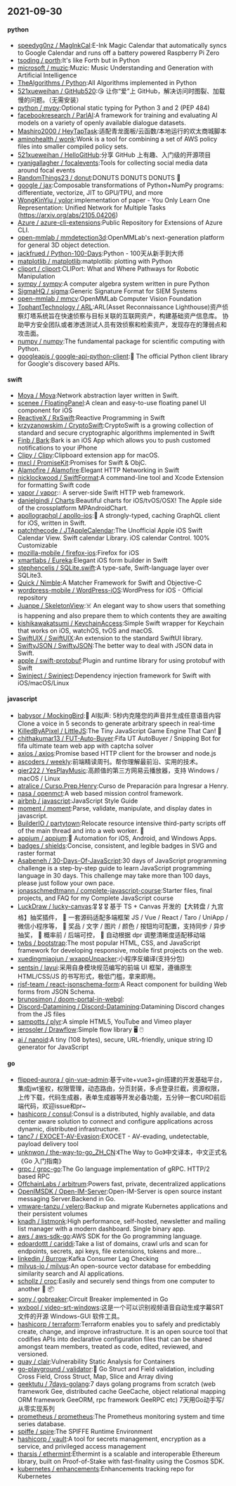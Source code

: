 ## 2021-09-30

#### python
* [speedyg0nz / MagInkCal](https://github.com/speedyg0nz/MagInkCal):E-Ink Magic Calendar that automatically syncs to Google Calendar and runs off a battery powered Raspberry Pi Zero
* [tsoding / porth](https://github.com/tsoding/porth):It's like Forth but in Python
* [microsoft / muzic](https://github.com/microsoft/muzic):Muzic: Music Understanding and Generation with Artificial Intelligence
* [TheAlgorithms / Python](https://github.com/TheAlgorithms/Python):All Algorithms implemented in Python
* [521xueweihan / GitHub520](https://github.com/521xueweihan/GitHub520):😘
让你“爱”上 GitHub，解决访问时图裂、加载慢的问题。（无需安装）
* [python / mypy](https://github.com/python/mypy):Optional static typing for Python 3 and 2 (PEP 484)
* [facebookresearch / ParlAI](https://github.com/facebookresearch/ParlAI):A framework for training and evaluating AI models on a variety of openly available dialogue datasets.
* [Mashiro2000 / HeyTapTask](https://github.com/Mashiro2000/HeyTapTask):适配青龙面板/云函数/本地运行的欢太商城脚本
* [aminohealth / wonk](https://github.com/aminohealth/wonk):Wonk is a tool for combining a set of AWS policy files into smaller compiled policy sets.
* [521xueweihan / HelloGitHub](https://github.com/521xueweihan/HelloGitHub):分享 GitHub 上有趣、入门级的开源项目
* [ryanjgallagher / focalevents](https://github.com/ryanjgallagher/focalevents):Tools for collecting social media data around focal events
* [RandomThings23 / donut](https://github.com/RandomThings23/donut):DONUTS DONUTS DONUTS
🍩
* [google / jax](https://github.com/google/jax):Composable transformations of Python+NumPy programs: differentiate, vectorize, JIT to GPU/TPU, and more
* [WongKinYiu / yolor](https://github.com/WongKinYiu/yolor):implementation of paper - You Only Learn One Representation: Unified Network for Multiple Tasks (https://arxiv.org/abs/2105.04206)
* [Azure / azure-cli-extensions](https://github.com/Azure/azure-cli-extensions):Public Repository for Extensions of Azure CLI.
* [open-mmlab / mmdetection3d](https://github.com/open-mmlab/mmdetection3d):OpenMMLab's next-generation platform for general 3D object detection.
* [jackfrued / Python-100-Days](https://github.com/jackfrued/Python-100-Days):Python - 100天从新手到大师
* [matplotlib / matplotlib](https://github.com/matplotlib/matplotlib):matplotlib: plotting with Python
* [cliport / cliport](https://github.com/cliport/cliport):CLIPort: What and Where Pathways for Robotic Manipulation
* [sympy / sympy](https://github.com/sympy/sympy):A computer algebra system written in pure Python
* [SigmaHQ / sigma](https://github.com/SigmaHQ/sigma):Generic Signature Format for SIEM Systems
* [open-mmlab / mmcv](https://github.com/open-mmlab/mmcv):OpenMMLab Computer Vision Foundation
* [TophantTechnology / ARL](https://github.com/TophantTechnology/ARL):ARL(Asset Reconnaissance Lighthouse)资产侦察灯塔系统旨在快速侦察与目标关联的互联网资产，构建基础资产信息库。 协助甲方安全团队或者渗透测试人员有效侦察和检索资产，发现存在的薄弱点和攻击面。
* [numpy / numpy](https://github.com/numpy/numpy):The fundamental package for scientific computing with Python.
* [googleapis / google-api-python-client](https://github.com/googleapis/google-api-python-client):🐍
The official Python client library for Google's discovery based APIs.

#### swift
* [Moya / Moya](https://github.com/Moya/Moya):Network abstraction layer written in Swift.
* [scenee / FloatingPanel](https://github.com/scenee/FloatingPanel):A clean and easy-to-use floating panel UI component for iOS
* [ReactiveX / RxSwift](https://github.com/ReactiveX/RxSwift):Reactive Programming in Swift
* [krzyzanowskim / CryptoSwift](https://github.com/krzyzanowskim/CryptoSwift):CryptoSwift is a growing collection of standard and secure cryptographic algorithms implemented in Swift
* [Finb / Bark](https://github.com/Finb/Bark):Bark is an iOS App which allows you to push customed notifications to your iPhone
* [Clipy / Clipy](https://github.com/Clipy/Clipy):Clipboard extension app for macOS.
* [mxcl / PromiseKit](https://github.com/mxcl/PromiseKit):Promises for Swift & ObjC.
* [Alamofire / Alamofire](https://github.com/Alamofire/Alamofire):Elegant HTTP Networking in Swift
* [nicklockwood / SwiftFormat](https://github.com/nicklockwood/SwiftFormat):A command-line tool and Xcode Extension for formatting Swift code
* [vapor / vapor](https://github.com/vapor/vapor):💧
A server-side Swift HTTP web framework.
* [danielgindi / Charts](https://github.com/danielgindi/Charts):Beautiful charts for iOS/tvOS/OSX! The Apple side of the crossplatform MPAndroidChart.
* [apollographql / apollo-ios](https://github.com/apollographql/apollo-ios):📱
A strongly-typed, caching GraphQL client for iOS, written in Swift.
* [patchthecode / JTAppleCalendar](https://github.com/patchthecode/JTAppleCalendar):The Unofficial Apple iOS Swift Calendar View. Swift calendar Library. iOS calendar Control. 100% Customizable
* [mozilla-mobile / firefox-ios](https://github.com/mozilla-mobile/firefox-ios):Firefox for iOS
* [xmartlabs / Eureka](https://github.com/xmartlabs/Eureka):Elegant iOS form builder in Swift
* [stephencelis / SQLite.swift](https://github.com/stephencelis/SQLite.swift):A type-safe, Swift-language layer over SQLite3.
* [Quick / Nimble](https://github.com/Quick/Nimble):A Matcher Framework for Swift and Objective-C
* [wordpress-mobile / WordPress-iOS](https://github.com/wordpress-mobile/WordPress-iOS):WordPress for iOS - Official repository
* [Juanpe / SkeletonView](https://github.com/Juanpe/SkeletonView):☠️
An elegant way to show users that something is happening and also prepare them to which contents they are awaiting
* [kishikawakatsumi / KeychainAccess](https://github.com/kishikawakatsumi/KeychainAccess):Simple Swift wrapper for Keychain that works on iOS, watchOS, tvOS and macOS.
* [SwiftUIX / SwiftUIX](https://github.com/SwiftUIX/SwiftUIX):An extension to the standard SwiftUI library.
* [SwiftyJSON / SwiftyJSON](https://github.com/SwiftyJSON/SwiftyJSON):The better way to deal with JSON data in Swift.
* [apple / swift-protobuf](https://github.com/apple/swift-protobuf):Plugin and runtime library for using protobuf with Swift
* [Swinject / Swinject](https://github.com/Swinject/Swinject):Dependency injection framework for Swift with iOS/macOS/Linux

#### javascript
* [babysor / MockingBird](https://github.com/babysor/MockingBird):🚀
AI拟声: 5秒内克隆您的声音并生成任意语音内容 Clone a voice in 5 seconds to generate arbitrary speech in real-time
* [KilledByAPixel / LittleJS](https://github.com/KilledByAPixel/LittleJS):The Tiny JavaScript Game Engine That Can!
🚂
* [chithakumar13 / FUT-Auto-Buyer](https://github.com/chithakumar13/FUT-Auto-Buyer):Fifa UT AutoBuyer / Snipping Bot for fifa ultimate team web app with captcha solver
* [axios / axios](https://github.com/axios/axios):Promise based HTTP client for the browser and node.js
* [ascoders / weekly](https://github.com/ascoders/weekly):前端精读周刊。帮你理解最前沿、实用的技术。
* [qier222 / YesPlayMusic](https://github.com/qier222/YesPlayMusic):高颜值的第三方网易云播放器，支持 Windows / macOS / Linux
* [atralice / Curso.Prep.Henry](https://github.com/atralice/Curso.Prep.Henry):Curso de Preparación para Ingresar a Henry.
* [nasa / openmct](https://github.com/nasa/openmct):A web based mission control framework.
* [airbnb / javascript](https://github.com/airbnb/javascript):JavaScript Style Guide
* [moment / moment](https://github.com/moment/moment):Parse, validate, manipulate, and display dates in javascript.
* [BuilderIO / partytown](https://github.com/BuilderIO/partytown):Relocate resource intensive third-party scripts off of the main thread and into a web worker.
🎉
* [appium / appium](https://github.com/appium/appium):📱
Automation for iOS, Android, and Windows Apps.
* [badges / shields](https://github.com/badges/shields):Concise, consistent, and legible badges in SVG and raster format
* [Asabeneh / 30-Days-Of-JavaScript](https://github.com/Asabeneh/30-Days-Of-JavaScript):30 days of JavaScript programming challenge is a step-by-step guide to learn JavaScript programming language in 30 days. This challenge may take more than 100 days, please just follow your own pace.
* [jonasschmedtmann / complete-javascript-course](https://github.com/jonasschmedtmann/complete-javascript-course):Starter files, final projects, and FAQ for my Complete JavaScript course
* [LuckDraw / lucky-canvas](https://github.com/LuckDraw/lucky-canvas):🎖
🎖
🎖
基于 TS + Canvas 开发的【大转盘 / 九宫格】抽奖插件，
🌈
一套源码适配多端框架 JS / Vue / React / Taro / UniApp / 微信小程序等，
🎨
奖品 / 文字 / 图片 / 颜色 / 按钮均可配置，支持同步 / 异步抽奖，
🎯
概率前 / 后端可控，
🚀
自动根据 dpr 调整清晰度适配移动端
* [twbs / bootstrap](https://github.com/twbs/bootstrap):The most popular HTML, CSS, and JavaScript framework for developing responsive, mobile first projects on the web.
* [xuedingmiaojun / wxappUnpacker](https://github.com/xuedingmiaojun/wxappUnpacker):小程序反编译(支持分包)
* [sentsin / layui](https://github.com/sentsin/layui):采用自身模块规范编写的前端 UI 框架，遵循原生 HTML/CSS/JS 的书写形式，极低门槛，拿来即用。
* [rjsf-team / react-jsonschema-form](https://github.com/rjsf-team/react-jsonschema-form):A React component for building Web forms from JSON Schema.
* [brunosimon / doom-portal-in-webgl](https://github.com/brunosimon/doom-portal-in-webgl):
* [Discord-Datamining / Discord-Datamining](https://github.com/Discord-Datamining/Discord-Datamining):Datamining Discord changes from the JS files
* [sampotts / plyr](https://github.com/sampotts/plyr):A simple HTML5, YouTube and Vimeo player
* [jerosoler / Drawflow](https://github.com/jerosoler/Drawflow):Simple flow library
🖥️
🖱️
* [ai / nanoid](https://github.com/ai/nanoid):A tiny (108 bytes), secure, URL-friendly, unique string ID generator for JavaScript

#### go
* [flipped-aurora / gin-vue-admin](https://github.com/flipped-aurora/gin-vue-admin):基于vite+vue3+gin搭建的开发基础平台，集成jwt鉴权，权限管理，动态路由，分页封装，多点登录拦截，资源权限，上传下载，代码生成器，表单生成器等开发必备功能，五分钟一套CURD前后端代码，欢迎issue和pr~
* [hashicorp / consul](https://github.com/hashicorp/consul):Consul is a distributed, highly available, and data center aware solution to connect and configure applications across dynamic, distributed infrastructure.
* [tanc7 / EXOCET-AV-Evasion](https://github.com/tanc7/EXOCET-AV-Evasion):EXOCET - AV-evading, undetectable, payload delivery tool
* [unknwon / the-way-to-go_ZH_CN](https://github.com/unknwon/the-way-to-go_ZH_CN):《The Way to Go》中文译本，中文正式名《Go 入门指南》
* [grpc / grpc-go](https://github.com/grpc/grpc-go):The Go language implementation of gRPC. HTTP/2 based RPC
* [OffchainLabs / arbitrum](https://github.com/OffchainLabs/arbitrum):Powers fast, private, decentralized applications
* [OpenIMSDK / Open-IM-Server](https://github.com/OpenIMSDK/Open-IM-Server):Open-IM-Server is open source instant messaging Server.Backend in Go.
* [vmware-tanzu / velero](https://github.com/vmware-tanzu/velero):Backup and migrate Kubernetes applications and their persistent volumes
* [knadh / listmonk](https://github.com/knadh/listmonk):High performance, self-hosted, newsletter and mailing list manager with a modern dashboard. Single binary app.
* [aws / aws-sdk-go](https://github.com/aws/aws-sdk-go):AWS SDK for the Go programming language.
* [edoardottt / cariddi](https://github.com/edoardottt/cariddi):Take a list of domains, crawl urls and scan for endpoints, secrets, api keys, file extensions, tokens and more...
* [linkedin / Burrow](https://github.com/linkedin/Burrow):Kafka Consumer Lag Checking
* [milvus-io / milvus](https://github.com/milvus-io/milvus):An open-source vector database for embedding similarity search and AI applications.
* [schollz / croc](https://github.com/schollz/croc):Easily and securely send things from one computer to another
🐊
📦
* [sony / gobreaker](https://github.com/sony/gobreaker):Circuit Breaker implemented in Go
* [wxbool / video-srt-windows](https://github.com/wxbool/video-srt-windows):这是一个可以识别视频语音自动生成字幕SRT文件的开源 Windows-GUI 软件工具。
* [hashicorp / terraform](https://github.com/hashicorp/terraform):Terraform enables you to safely and predictably create, change, and improve infrastructure. It is an open source tool that codifies APIs into declarative configuration files that can be shared amongst team members, treated as code, edited, reviewed, and versioned.
* [quay / clair](https://github.com/quay/clair):Vulnerability Static Analysis for Containers
* [go-playground / validator](https://github.com/go-playground/validator):💯
Go Struct and Field validation, including Cross Field, Cross Struct, Map, Slice and Array diving
* [geektutu / 7days-golang](https://github.com/geektutu/7days-golang):7 days golang programs from scratch (web framework Gee, distributed cache GeeCache, object relational mapping ORM framework GeeORM, rpc framework GeeRPC etc) 7天用Go动手写/从零实现系列
* [prometheus / prometheus](https://github.com/prometheus/prometheus):The Prometheus monitoring system and time series database.
* [spiffe / spire](https://github.com/spiffe/spire):The SPIFFE Runtime Environment
* [hashicorp / vault](https://github.com/hashicorp/vault):A tool for secrets management, encryption as a service, and privileged access management
* [tharsis / ethermint](https://github.com/tharsis/ethermint):Ethermint is a scalable and interoperable Ethereum library, built on Proof-of-Stake with fast-finality using the Cosmos SDK.
* [kubernetes / enhancements](https://github.com/kubernetes/enhancements):Enhancements tracking repo for Kubernetes
